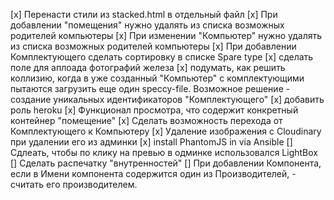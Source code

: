 [x] Перенасти стили из stacked.html в отдельный файл
[x] При добавлении "помещения" нужно удалять из списка возможных родителей компьютеры
[x] При изменении "Компьютер" нужно удалять из списка возможных родителей компьютеры
[x] При добавлении Комплектующего сделать сортировку в списке Spare type
[x] сделать поле для аплоада фотографий железа
[x] подумать, как решить коллизию, когда в уже созданный "Компьютер" с комплектующими пытаются загрузить еще один speccy-file.
    Возможное решение - создание уникальных идентификаторов "Комплектующего"
[x] добавить роль heroku
[x] Функционал просмотра, что содержит конкретный контейнер "помещение"
[x] Сделать возможность перехода от Комплектующего к Компьютеру
[x] Удаление изображения с Cloudinary при удалении его из админки
[x] install PhantomJS in via Ansible
[] Сдлеать, чтобы по клику на превью в одминке использовался LightBox
[] Сделать распечатку "внутренностей"
[] При добавлении Компонента, если в Имени компонента содержится один из Производителей, - считать его производителем.